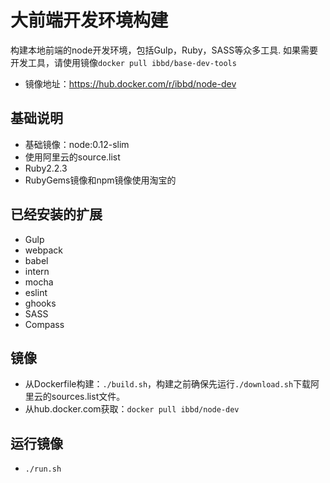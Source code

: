 # 大前端开发环境构建

构建本地前端的node开发环境，包括Gulp，Ruby，SASS等众多工具. 如果需要开发工具，请使用镜像`docker pull ibbd/base-dev-tools`

- 镜像地址：https://hub.docker.com/r/ibbd/node-dev

## 基础说明 

- 基础镜像：node:0.12-slim
- 使用阿里云的source.list
- Ruby2.2.3
- RubyGems镜像和npm镜像使用淘宝的

## 已经安装的扩展

- Gulp
- webpack
- babel
- intern
- mocha
- eslint
- ghooks
- SASS
- Compass

## 镜像 

- 从Dockerfile构建：`./build.sh`，构建之前确保先运行`./download.sh`下载阿里云的sources.list文件。
- 从hub.docker.com获取：`docker pull ibbd/node-dev`

## 运行镜像

- `./run.sh`


